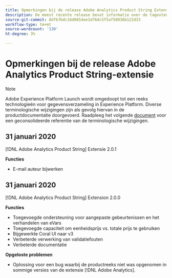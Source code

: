 ```yaml
---
title: Opmerkingen bij de release Adobe Analytics Product String Extension
description: De meest recente release bevat informatie over de tagextensie Adobe Analytics Product String in Adobe Experience Platform.
source-git-commit: 8dfb7bdc16d0654ee1d76dc5f5af50938b122d33
workflow-type: tm+mt
source-wordcount: '130'
ht-degree: 3%

---
```


# Opmerkingen bij de release Adobe Analytics Product String-extensie

>[!NOTE]
>
>Adobe Experience Platform Launch wordt omgedoopt tot een reeks technologieën voor gegevensverzameling in Experience Platform. Diverse terminologische wijzigingen zijn als gevolg hiervan in de productdocumentatie doorgevoerd. Raadpleeg het volgende [document](../../../term-updates.md) voor een geconsolideerde referentie van de terminologische wijzigingen.

## 31 januari 2020

[!DNL Adobe Analytics Product String] Extensie 2.0.1

**Functies**

* E-mail auteur bijwerken

## 31 januari 2020

[!DNL Adobe Analytics Product String] Extension 2.0.0

**Functies**

* Toegevoegde ondersteuning voor aangepaste gebeurtenissen en het verhandelen van eVars
* Toegevoegde capaciteit om eenheidsprijs vs. totale prijs te gebruiken
* Bijgewerkte Coral UI naar v3
* Verbeterde verwerking van validatiefouten
* Verbeterde documentatie

**Opgeloste problemen**

* Oplossing voor een bug waarbij de productreeks niet was opgenomen in sommige versies van de extensie [!DNL Adobe Analytics].
